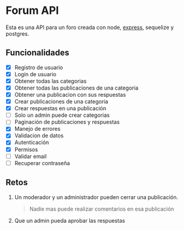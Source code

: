# Forum API

Esta es una API para un foro creada con node, [express](https://expressjs.com/es/), sequelize y postgres.

## Funcionalidades

- [x] Registro de usuario
- [x] Login de usuario
- [x] Obtener todas las categorias
- [x] Obtener todas las publicaciones de una categoria
- [x] Obtener una publicacion con sus respuestas
- [x] Crear publicaciones de una categoria
- [x] Crear respuestas en una publicación
- [ ] Solo un admin puede crear categorias
- [ ] Paginación de publicaciones y respuestas
- [x] Manejo de errores
- [x] Validacion de datos
- [x] Autenticación
- [x] Permisos
- [ ] Validar email
- [ ] Recuperar contraseña

## Retos

1. Un moderador y un administrador pueden cerrar una publicación.
   > Nadie mas puede realizar comentarios en esa publicación
2. Que un admin pueda aprobar las respuestas
